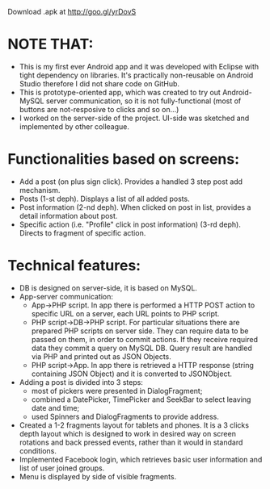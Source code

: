 Download .apk at http://goo.gl/yrDovS

NOTE THAT:
=========

* This is my first ever Android app and it was developed with Eclipse with tight dependency on libraries. It's practically non-reusable on Android Studio therefore I did not share code on GitHub.
* This is prototype-oriented app, which was created to try out Android-MySQL server communication, so it is not fully-functional (most of buttons are not-resposive to clicks and so on...)
* I worked on the server-side of the project. UI-side was sketched and implemented by other colleague.

Functionalities based on screens:
=========

* Add a post (on plus sign click). Provides a handled 3 step post add mechanism.
* Posts (1-st deph). Displays a list of all added posts.
* Post information (2-nd deph). When clicked on post in list, provides a detail information about post.
* Specific action (i.e. "Profile" click in post information) (3-rd deph). Directs to fragment of specific action.

Technical features:
=========

* DB is designed on server-side, it is based on MySQL.
* App-server communication:
     * App->PHP script. In app there is performed a HTTP POST action to specific URL on a server, each URL points to PHP script.
     * PHP script->DB->PHP script. For particular situations there are prepared PHP scripts on server side. They can require data to be passed on them, in order to commit actions. If they receive required data they commit a query on MySQL DB. Query result are handled via PHP and printed out as JSON Objects.
     * PHP script->App.  In app there is retrieved a HTTP response (string containing JSON Object) and it is converted to JSONObject.
* Adding a post is divided into 3 steps:
     * most of pickers were presented in DialogFragment;
     * combined a DatePicker, TimePicker and SeekBar to select leaving date and time;
     * used Spinners and DialogFragments to provide address.
* Created a 1-2 fragments layout for tablets and phones. It is a 3 clicks depth layout which is designed to work in desired way on screen rotations and back pressed events, rather than it would in standard conditions.
* Implemented Facebook login, which retrieves basic user information and list of user joined groups.
* Menu is displayed by side of visible fragments.
